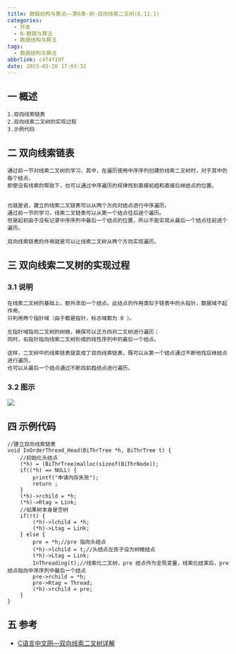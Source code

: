 ```yaml
---
title: 数据结构与算法——第6章-树-双向线索二叉树(6.11.1)
categories:
  - 开发
  - N-数据与算法
  - 数据结构与算法
tags:
  - 数据结构与算法
abbrlink: c4f4f19f
date: 2023-03-26 17:03:32
---
```

## 一 概述

```
1.双向线索链表
2.双向线索二叉树的实现过程
3.示例代码
```

<!--more-->

## 二 双向线索链表

```
通过前一节对线索二叉树的学习，其中，在遍历使用中序序列创建的线索二叉树时，对于其中的每个结点，
即使没有线索的帮助下，也可以通过中序遍历的规律找到直接前趋和直接后继结点的位置。


也就是说，建立的线索二叉链表可以从两个方向对结点进行中序遍历。
通过前一节的学习，线索二叉链表可以从第一个结点往后逐个遍历。
但是起初由于没有记录中序序列中最后一个结点的位置，所以不能实现从最后一个结点往前逐个遍历。

双向线索链表的作用就是可以让线索二叉树从两个方向实现遍历。
```

## 三 双向线索二叉树的实现过程

### 3.1 说明

```
在线索二叉树的基础上，额外添加一个结点。此结点的作用类似于链表中的头指针，数据域不起作用，
只利用两个指针域（由于都是指针，标志域都为 0 ）。

左指针域指向二叉树的树根，确保可以正方向对二叉树进行遍历；
同时，右指针指向线索二叉树形成的线性序列中的最后一个结点。

这样，二叉树中的线索链表就变成了双向线索链表，既可以从第一个结点通过不断地找后继结点进行遍历，
也可以从最后一个结点通过不断找前趋结点进行遍历。
```

### 3.2 图示

![][1]

## 四 示例代码

```
//建立双向线索链表
void InOrderThread_Head(BiThrTree *h, BiThrTree t) {
	//初始化头结点
	(*h) = (BiThrTree)malloc(sizeof(BiThrNode));
	if((*h) == NULL) {
		printf("申请内存失败");
		return ;
	}
	(*h)->rchild = *h;
	(*h)->Rtag = Link;
	//如果树本身是空树
	if(!t) {
		(*h)->lchild = *h;
		(*h)->Ltag = Link;
	} else {
		pre = *h;//pre 指向头结点
		(*h)->lchild = t;//头结点左孩子设为树根结点
		(*h)->Ltag = Link;
		InThreading(t);//线索化二叉树，pre 结点作为全局变量，线索化结束后，pre 结点指向中序序列中最后一个结点
		pre->rchild = *h;
		pre->Rtag = Thread;
		(*h)->rchild = pre;
	}
}
```

## 五 参考

* [C语言中文网—双向线索二叉树详解](https://c.biancheng.net/view/vip_3393.html)



[1]:https://cdn.jsdelivr.net/gh/PGzxc/CDN/blog-data-struct-basic/ds-chap6-11-1-1.png





